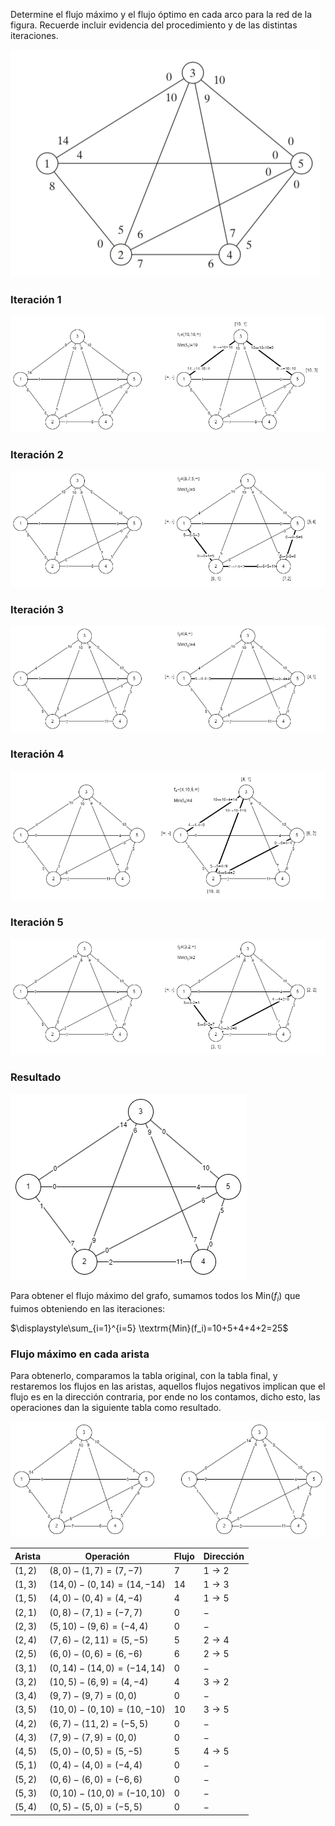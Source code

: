 Determine el flujo máximo y el flujo óptimo en cada arco para la red de la figura. Recuerde incluir evidencia del procedimiento y de las distintas iteraciones.

![Imagen de ejemplo](./images/OR.May%2019,%202024.M3%205.9.img%201.png)


### Iteración 1
![Iteracion 1](./images/OR.May%2019,%202024.M3%205.9.img%202.png)

### Iteración 2
![Iteracion 2](./images/OR.May%2019,%202024.M3%205.9.img%203.png)

### Iteración 3
![Iteracion 3](./images/OR.May%2019,%202024.M3%205.9.img%204.png)

### Iteración 4
![Iteracion 4](./images/OR.May%2019,%202024.M3%205.9.img%205.png)

### Iteración 5
![Iteracion 5](./images/OR.May%2019,%202024.M3%205.9.img%206.png)

### Resultado
![Resultado](./images/OR.May%2019,%202024.M3%205.9.img%207.png)

Para obtener el flujo máximo del grafo, sumamos todos los $\textrm{Min}(f_i)$ que fuimos obteniendo en las iteraciones:

$\displaystyle\sum_{i=1}^{i=5} \textrm{Min}(f_i)=10+5+4+4+2=25$

### Flujo máximo en cada arista
Para obtenerlo, comparamos la tabla original, con la tabla final, y restaremos los flujos en las aristas, aquellos flujos negativos implican que el flujo es en la dirección contraria, por ende no los contamos, dicho esto, las operaciones dan la siguiente tabla como resultado.

![Comparación última iteración contra original](./images/OR.May%2019,%202024.M3%205.9.img%208.png)

| Arista  | Operación                | Flujo | Dirección |
| ------- | ------------------------ | ----- | --------- |
| $(1,2)$ | $(8,0)-(1,7)=(7,-7)$     | $7$   | $1\to2$        |
| $(1,3)$ | $(14,0)-(0,14)=(14,-14)$ | $14$  | $1\to3$        |
| $(1,5)$ | $(4,0)-(0,4)=(4,-4)$     | $4$   | $1\to5$        |
| $(2,1)$ | $(0,8)-(7,1)=(-7,7)$     | $0$   | $-$        |
| $(2,3)$ | $(5,10)-(9,6)=(-4,4)$    | $0$   | $-$        |
| $(2,4)$ | $(7,6)-(2,11)=(5,-5)$    | $5$   | $2\to4$        |
| $(2,5)$ | $(6,0)-(0,6)=(6,-6)$     | $6$   | $2\to5$        |
| $(3,1)$ | $(0,14)-(14,0)=(-14,14)$ | $0$   | $-$        |
| $(3,2)$ | $(10,5)-(6,9)=(4,-4)$    | $4$   | $3\to2$        |
| $(3,4)$ | $(9,7)-(9,7)=(0,0)$      | $0$   | $-$        |
| $(3,5)$ | $(10,0)-(0,10)=(10,-10)$ | $10$  | $3\to5$        |
| $(4,2)$ | $(6,7)-(11,2)=(-5,5)$    | $0$   | $-$        |
| $(4,3)$ | $(7,9)-(7,9)=(0,0)$      | $0$   | $-$        |
| $(4,5)$ | $(5,0)-(0,5)=(5,-5)$     | $5$   | $4\to5$        |
| $(5,1)$ | $(0,4)-(4,0)=(-4,4)$     | $0$   | $-$        |
| $(5,2)$ | $(0,6)-(6,0)=(-6,6)$     | $0$   | $-$        |
| $(5,3)$ | $(0,10)-(10,0)=(-10,10)$ | $0$   | $-$        |
| $(5,4)$ | $(0,5)-(5,0)=(-5,5)$     | $0$   | $-$        |